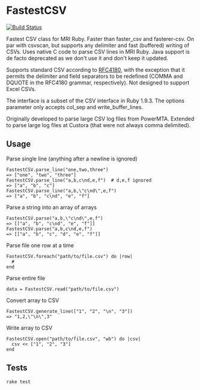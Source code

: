 # FastestCSV

[![Build Status](https://travis-ci.org/custora/fastest-csv.svg?branch=unit-testing)](https://travis-ci.org/custora/fastest-csv)

Fastest CSV class for MRI Ruby. Faster than faster_csv and fasterer-csv. On par with csvscan, but supports any delimiter and fast (buffered) writing of CSVs. Uses native C code to parse CSV lines in MRI Ruby. Java support is de facto deprecated as we don't use it and don't keep it updated.

Supports standard CSV according to [RFC4180](https://tools.ietf.org/html/rfc4180), with the exception that it permits the delimiter and field separators to be redefined (COMMA and DQUOTE in the RFC4180 grammar, respectively). Not designed to support Excel CSVs.

The interface is a subset of the CSV interface in Ruby 1.9.3. The options parameter only accepts col_sep and write_buffer_lines.

Originally developed to parse large CSV log files from PowerMTA.  Extended to parse large log files at Custora (that were not always comma delimited).

## Usage

Parse single line (anything after a newline is ignored)

    FastestCSV.parse_line("one,two,three")
    => ["one", "two", "three"]
    FastestCSV.parse_line("a,b,c\nd,e,f")  # d,e,f ignored
    => ["a", "b", "c"]
    FastestCSV.parse_line("a,b,\"c\nd\",e,f")
    => ["a", "b", "c\nd", "e", "f"]

Parse a string into an array of arrays

    FastestCSV.parse("a,b,\"c\nd\",e,f")
    => [["a", "b", "c\nd", "e", "f"]]
    FastestCSV.parse("a,b,c\nd,e,f")
    => [["a", "b", "c", "d", "e", "f"]]

Parse file one row at a time

    FastestCSV.foreach("path/to/file.csv") do |row|
      #
    end

Parse entire file

    data = FastestCSV.read("path/to/file.csv")

Convert array to CSV

    FastestCSV.generate_line(["1", "2", "\n", "3"])
    => "1,2,\"\n\",3"

Write array to CSV

    FastestCSV.open("path/to/file.csv", "wb") do |csv|
      csv << ["1", "2", "3"]
    end

## Tests

`rake test`
